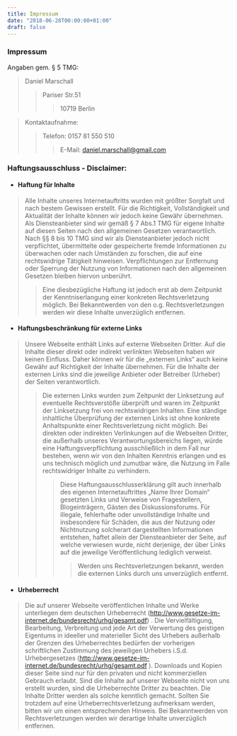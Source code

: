```yaml
---
title: Impressum
date: "2018-06-28T00:00:00+01:00"
draft: false
---
```


### Impressum

Angaben gem. § 5 TMG:  </br>

> Daniel Marschall
>> Pariser Str.51
>>> 10719 Berlin

> Kontaktaufnahme:
>> Telefon: 0157 81 550 510
>>> E-Mail: daniel.marschall@gmail.com


### Haftungsausschluss - Disclaimer:

- #### Haftung für Inhalte

> Alle Inhalte unseres Internetauftritts wurden mit größter Sorgfalt und nach bestem Gewissen erstellt. Für die
Richtigkeit, Vollständigkeit und Aktualität der Inhalte können wir jedoch keine Gewähr übernehmen. Als
Diensteanbieter sind wir gemäß § 7 Abs.1 TMG für eigene Inhalte auf diesen Seiten nach den allgemeinen Gesetzen
verantwortlich. Nach §§ 8 bis 10 TMG sind wir als Diensteanbieter jedoch nicht verpflichtet, übermittelte oder
gespeicherte fremde Informationen zu überwachen oder nach Umständen zu forschen, die auf eine rechtswidrige
Tätigkeit hinweisen. Verpflichtungen zur Entfernung oder Sperrung der Nutzung von Informationen nach den
allgemeinen Gesetzen bleiben hiervon unberührt.
>> Eine diesbezügliche Haftung ist jedoch erst ab dem Zeitpunkt der Kenntniserlangung einer konkreten Rechtsverletzung
möglich. Bei Bekanntwerden von den o.g. Rechtsverletzungen werden wir diese Inhalte unverzüglich entfernen.

 

- #### Haftungsbeschränkung für externe Links
> Unsere Webseite enthält Links auf externe Webseiten Dritter. Auf die Inhalte dieser direkt oder indirekt verlinkten
Webseiten haben wir keinen Einfluss. Daher können wir für die „externen Links“ auch keine Gewähr auf Richtigkeit
der Inhalte übernehmen. Für die Inhalte der externen Links sind die jeweilige Anbieter oder Betreiber (Urheber) der
Seiten verantwortlich.
>> Die externen Links wurden zum Zeitpunkt der Linksetzung auf eventuelle Rechtsverstöße überprüft und waren im
Zeitpunkt der Linksetzung frei von rechtswidrigen Inhalten. Eine ständige inhaltliche Überprüfung der externen Links
ist ohne konkrete Anhaltspunkte einer Rechtsverletzung nicht möglich. Bei direkten oder indirekten Verlinkungen auf
die Webseiten Dritter, die außerhalb unseres Verantwortungsbereichs liegen, würde eine Haftungsverpflichtung
ausschließlich in dem Fall nur bestehen, wenn wir von den Inhalten Kenntnis erlangen und es uns technisch möglich
und zumutbar wäre, die Nutzung im Falle rechtswidriger Inhalte zu verhindern.
>>> Diese Haftungsausschlusserklärung gilt auch innerhalb des eigenen Internetauftrittes „Name Ihrer Domain“ gesetzten
Links und Verweise von Fragestellern, Blogeinträgern, Gästen des Diskussionsforums. Für illegale, fehlerhafte oder
unvollständige Inhalte und insbesondere für Schäden, die aus der Nutzung oder Nichtnutzung solcherart dargestellten
Informationen entstehen, haftet allein der Diensteanbieter der Seite, auf welche verwiesen wurde, nicht derjenige, der
über Links auf die jeweilige Veröffentlichung lediglich verweist.
>>>> Werden uns Rechtsverletzungen bekannt, werden die externen Links durch uns unverzüglich entfernt.


- #### Urheberrecht
> Die auf unserer Webseite veröffentlichen Inhalte und Werke unterliegen dem deutschen Urheberrecht
(http://www.gesetze-im-internet.de/bundesrecht/urhg/gesamt.pdf) . Die Vervielfältigung, Bearbeitung, Verbreitung und
jede Art der Verwertung des geistigen Eigentums in ideeller und materieller Sicht des Urhebers außerhalb der Grenzen
des Urheberrechtes bedürfen der vorherigen schriftlichen Zustimmung des jeweiligen Urhebers i.S.d. Urhebergesetzes
(http://www.gesetze-im-internet.de/bundesrecht/urhg/gesamt.pdf ). Downloads und Kopien dieser Seite sind nur für den
privaten und nicht kommerziellen Gebrauch erlaubt. Sind die Inhalte auf unserer Webseite nicht von uns erstellt
wurden, sind die Urheberrechte Dritter zu beachten. Die Inhalte Dritter werden als solche kenntlich gemacht. Sollten
Sie trotzdem auf eine Urheberrechtsverletzung aufmerksam werden, bitten wir um einen entsprechenden Hinweis. Bei
Bekanntwerden von Rechtsverletzungen werden wir derartige Inhalte unverzüglich entfernen.